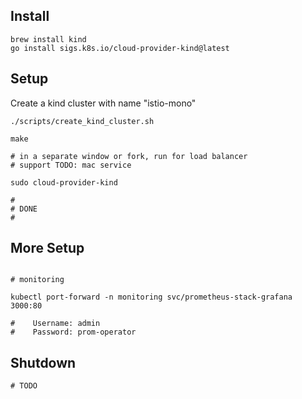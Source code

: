 Install
----------

```
brew install kind
go install sigs.k8s.io/cloud-provider-kind@latest
```

Setup
----------

Create a kind cluster with name "istio-mono"

```
./scripts/create_kind_cluster.sh

make

# in a separate window or fork, run for load balancer
# support TODO: mac service

sudo cloud-provider-kind

#
# DONE
#

```
More Setup
----------

```

# monitoring

kubectl port-forward -n monitoring svc/prometheus-stack-grafana 3000:80

#    Username: admin
#    Password: prom-operator

```

Shutdown
----------

```
# TODO
```
